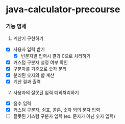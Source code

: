 # java-calculator-precourse

### 기능 명세
1. 계산기 구현하기
  - [x] 사용자 입력 받기
    - [x] 빈문자열 입력시 결과 0으로 처리하기
  - [x] 커스텀 구분자 설정 여부 확인
  - [x] 구분자를 기준으로 숫자 분리
  - [x] 분리된 숫자의 합 계산
  - [x] 계산 결과 출력
  
2. 사용자의 잘못된 입력 예외처리하기
  - [x] 음수 입력
  - [x] 커스텀 구분자, 쉼표, 콜론, 숫자 외의 문자 입력
  - [ ] 잘못된 커스텀 구분자 입력 (ex. 문자가 아닌 숫자 입력)
